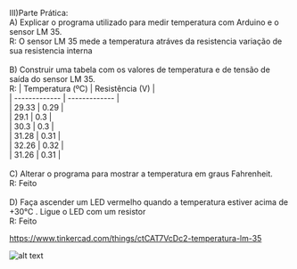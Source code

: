 III)Parte Prática:<br />
A) Explicar o programa utilizado para medir temperatura com Arduino e o sensor LM 35.<br />
R: O sensor LM 35 mede a temperatura atráves da resistencia variação de sua resistencia interna<br />
<br />
B) Construir uma tabela com os valores de temperatura e de tensão de saída do sensor LM 35.<br />
R: | Temperatura (ºC)  | Resistência (V) |<br />
   | -------------     | -------------   |<br />
   | 29.33             | 0.29            |<br />
   | 29.1              | 0.3             |<br />
   | 30.3              | 0.3             |<br />
   | 31.28             | 0.31            |<br />
   | 32.26             | 0.32            |<br />
   | 31.26             | 0.31            |<br />
   <br />
C) Alterar o programa para mostrar a temperatura em graus Fahrenheit.<br />
R: Feito <br />
<br />
D) Faça ascender um LED vermelho quando a temperatura estiver acima de +30°C . Ligue o LED com um resistor<br />
R: Feito

https://www.tinkercad.com/things/ctCAT7VcDc2-temperatura-lm-35

![alt text](https://i.imgur.com/MqArrIS.jpeg)
